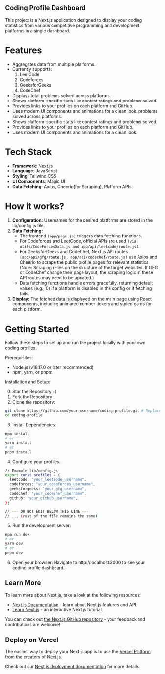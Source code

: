 ## Coding Profile Dashboard
This project is a Next.js application designed to display your coding statistics from various competitive programming and development platforms in a single dashboard.

# Features
* Aggregates data from multiple platforms.
* Currently supports:
    1. LeetCode
    2. Codeforces
    3. GeeksforGeeks
    4. CodeChef
* Displays total problems solved across platforms.
* Shows platform-specific stats like contest ratings and problems solved.
* Provides links to your profiles on each platform and GitHub.
* Uses modern UI components and animations for a clean look. problems solved across platforms.
* Shows platform-specific stats like contest ratings and problems solved.
* Provides links to your profiles on each platform and GitHub.
* Uses modern UI components and animations for a clean look.

# Tech Stack
* <b>Framework</b>: Next.js
* <b>Language</b>: JavaScript
* <b>Styling</b>: Tailwind CSS
* <b>UI Components</b>: Magic UI
* <b>Data Fetching</b>: Axios, Cheerio(for Scraping), Platform APIs

# How it works?
1. <b>Configuration:</b> Usernames for the desired platforms are stored in the lib/config.js file.
2. <b>Data Fetching:</b>
    * The frontend `(app/page.js)` triggers data fetching functions.
    * For Codeforces and LeetCode, official APIs are used `(via utils/CodeForcesData.js and app/api/leetcode/route.js)`.
    * For GeeksforGeeks and CodeChef, Next.js API routes `(app/api/gfg/route.js, app/api/codechef/route.js)` use Axios and Cheerio to scrape the public profile pages for relevant statistics. (Note: Scraping relies on the structure of the target websites. If GFG or CodeChef change their page layout, the scraping logic in these API routes may need to be updated.)
    * Data fetching functions handle errors gracefully, returning default values (e.g., 0) if a platform is disabled in the config or if fetching fails.
3. <b>Display:</b> The fetched data is displayed on the main page using React components, including animated number tickers and styled cards for each platform.

# Getting Started
Follow these steps to set up and run the project locally with your own coding profiles.

Prerequisites:
* Node.js (v18.17.0 or later recommended)
* npm, yarn, or pnpm

Installation and Setup:

0. Star the Repository `:)`
1. Fork the Repository
2. Clone the repository:
```bash
git clone https://github.com/your-username/coding-profile.git # Replace with the actual repo URL
cd coding-profile
```
3. Install Dependencies:
```bash
npm install
# or
yarn install
# or
pnpm install
```
4. Configure your profiles.
```bash
// Example lib/config.js
export const profiles = {
  leetcode: "your_leetcode_username",
  codeforces: "your_codeforces_username",
  geeksforgeeks: "your_gfg_username",
  codechef: "your_codechef_username",
  github: "your_github_username",
};

// --- DO NOT EDIT BELOW THIS LINE ---
// ... (rest of the file remains the same)
```
5. Run the development server:
```bash
npm run dev
# or
yarn dev
# or
pnpm dev
```
6. Open your browser: Navigate to http://localhost:3000 to see your coding profile dashboard.

## Learn More
To learn more about Next.js, take a look at the following resources:

- [Next.js Documentation](https://nextjs.org/docs) - learn about Next.js features and API.
- [Learn Next.js](https://nextjs.org/learn) - an interactive Next.js tutorial.

You can check out [the Next.js GitHub repository](https://github.com/vercel/next.js/) - your feedback and contributions are welcome!

## Deploy on Vercel
The easiest way to deploy your Next.js app is to use the [Vercel Platform](https://vercel.com/new?utm_medium=default-template&filter=next.js&utm_source=create-next-app&utm_campaign=create-next-app-readme) from the creators of Next.js.

Check out our [Next.js deployment documentation](https://nextjs.org/docs/deployment) for more details.
